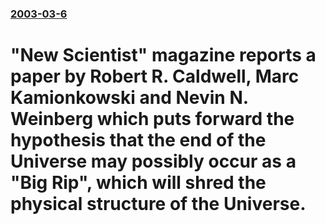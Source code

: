 ### [2003-03-6](/news/2003/03/6/index.md)

#  "New Scientist" magazine reports a paper by Robert R. Caldwell, Marc Kamionkowski and Nevin N. Weinberg which puts forward the hypothesis that the end of the Universe may possibly occur as a "Big Rip", which will shred the physical structure of the Universe.



